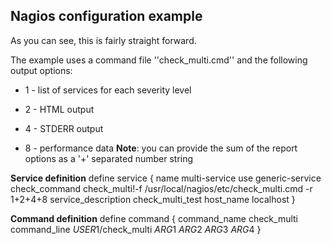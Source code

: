 ## Nagios configuration example

As you can see, this is fairly straight forward.

The example uses a command file ''check_multi.cmd'' and the following output options:

*  1 - list of services for each severity level

*  2 - HTML output

*  4 - STDERR output

*  8 - performance data
**Note**: you can provide the sum of the report options as a '+' separated number string

**Service definition**
    define service { 
     name                 multi-service
     use                  generic-service
     check_command        check_multi!-f /usr/local/nagios/etc/check_multi.cmd -r 1+2+4+8
     service_description  check_multi_test
     host_name            localhost 
    }

**Command definition**
    define command {
    command_name         check_multi
    command_line         $USER1$/check_multi $ARG1$ $ARG2$ $ARG3$ $ARG4$
    }
